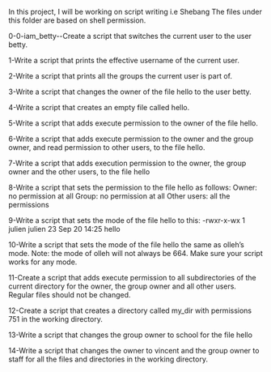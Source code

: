 In this project, I will be working on script writing i.e Shebang
The files under this folder are based on shell permission.

0-0-iam_betty--Create a script that switches the current user to the user betty.

1-Write a script that prints the effective username of the current user.

2-Write a script that prints all the groups the current user is part of.

3-Write a script that changes the owner of the file hello to the user betty.

4-Write a script that creates an empty file called hello.

5-Write a script that adds execute permission to the owner of the file hello.

6-Write a script that adds execute permission to the owner and the group owner, and read permission to other users, to the file hello.

7-Write a script that adds execution permission to the owner, the group owner and the other users, to the file hello

8-Write a script that sets the permission to the file hello as follows: 
           Owner: no permission at all
           Group: no permission at all
           Other users: all the permissions

9-Write a script that sets the mode of the file hello to this: -rwxr-x-wx 1 julien julien 23 Sep 20 14:25 hello

10-Write a script that sets the mode of the file hello the same as olleh’s mode. Note: the mode of olleh will not always be 664. Make sure your script works for any mode.
           
11-Create a script that adds execute permission to all subdirectories of the current directory for the owner, the group owner and all other users. Regular files should not be changed.

12-Create a script that creates a directory called my_dir with permissions 751 in the working directory.

13-Write a script that changes the group owner to school for the file hello

14-Write a script that changes the owner to vincent and the group owner to staff for all the files and directories in the working directory.
